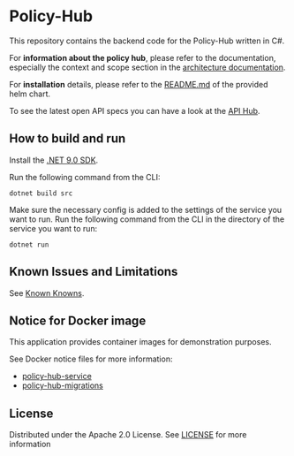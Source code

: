 # Policy-Hub

This repository contains the backend code for the Policy-Hub written in C#.

For **information about the policy hub**, please refer to the documentation, especially the context and scope section in the [architecture documentation](./docs/architecture).

For **installation** details, please refer to the [README.md](./charts/policy-hub/README.md) of the provided helm chart.

To see the latest open API specs you can have a look at the [API Hub](https://eclipse-tractusx.github.io/api-hub/policy-hub/).

## How to build and run

Install the [.NET 9.0 SDK](https://www.microsoft.com/net/download).

Run the following command from the CLI:

```console
dotnet build src
```

Make sure the necessary config is added to the settings of the service you want to run.
Run the following command from the CLI in the directory of the service you want to run:

```console
dotnet run
```

## Known Issues and Limitations

See [Known Knowns](/docs/admin/known-issues-and-limitations.md).

## Notice for Docker image

This application provides container images for demonstration purposes.

See Docker notice files for more information:

* [policy-hub-service](./docker/notice-policy-hub-service.md)
* [policy-hub-migrations](./docker/notice-policy-hub-migrations.md)

## License

Distributed under the Apache 2.0 License.
See [LICENSE](./LICENSE) for more information
